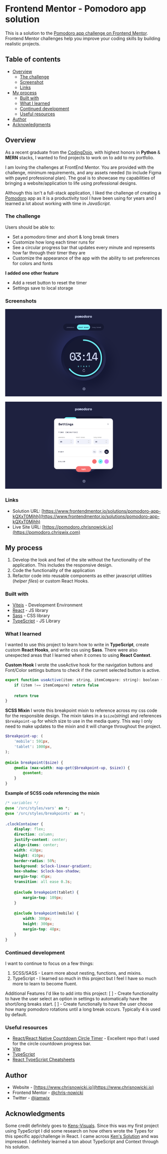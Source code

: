 # Frontend Mentor - Pomodoro app solution

This is a solution to the [Pomodoro app challenge on Frontend Mentor](https://www.frontendmentor.io/challenges/pomodoro-app-KBFnycJ6G). Frontend Mentor challenges help you improve your coding skills by building realistic projects.

## Table of contents

-   [Overview](#overview)
    -   [The challenge](#the-challenge)
    -   [Screenshot](#screenshot)
    -   [Links](#links)
-   [My process](#my-process)
    -   [Built with](#built-with)
    -   [What I learned](#what-i-learned)
    -   [Continued development](#continued-development)
    -   [Useful resources](#useful-resources)
-   [Author](#author)
-   [Acknowledgments](#acknowledgments)

## Overview

As a recent graduate from the [CodingDojo](http://www.codingdojo.com), with highest honors in **Python** & **MERN** stacks, I wanted to find projects to work on to add to my portfolio.

I am loving the challenges at FrontEnd Mentor. You are provided with the challenge, minimum requirements, and any assets needed (to include Figma with payed professional plan). The goal is to showcase my capabilities of bringing a website/application to life using professional designs.

Although this isn't a full-stack application, I liked the challenge of creating a [Pomodoro](https://todoist.com/productivity-methods/pomodoro-technique) app as it is a productivity tool I have been using for years and I learned a lot about working with time in _JavaScript_.

### The challenge

Users should be able to:

-   Set a pomodoro timer and short & long break timers
-   Customize how long each timer runs for
-   See a circular progress bar that updates every minute and represents how far through their timer they are
-   Customize the appearance of the app with the ability to set preferences for colors and fonts

**I added one other feature**

-   Add a reset button to reset the timer
-   Settings save to local storage

### Screenshots

![](./src/assets/README/screenshot-1.png)

![](./src/assets/README/screenshot-2.png)

### Links

-   Solution URL: [https://www.frontendmentor.io/solutions/pomodoro-app-kQXxT0Mjhh](https://www.frontendmentor.io/solutions/pomodoro-app-kQXxT0Mjhh)
-   Live Site URL: [https://pomodoro.chrisnowicki.io](https://pomodoro.chriswix.com)

## My process

1. Develop the look and feel of the site without the functionality of the application. This includes the responsive design.
2. Code the functionality of the application
3. Refactor code into reusable components as either javascript utilities (_helper files_) or custom React Hooks.

### Built with

-   [Vitejs](https://vitejs.dev) - Development Environment
-   [React](https://reactjs.org/) - JS library
-   [Sass](https://sass-lang.com) - CSS library
-   [TypeScript](https://www.typescriptlang.org/) - JS Library

### What I learned

I wanted to use this project to learn how to write in **TypeScript**, create custom **React Hooks**, and write css using **Sass**. There were also unexpected areas that I learned when it comes to using **React Context**.

**Custom Hook**
I wrote the useActive hook for the navigation buttons and Font/Color settings buttons to check if the current selected button is active.

```js
export function useActive(item: string, itemCompare: string): boolean {
    if (item !== itemCompare) return false

    return true
}
```

**SCSS Mixin**
I wrote this breakpoint mixin to reference across my css code for the responsible design. The mixin takes in a `$size`(_string_) and references `$breakpoint-up` for which size to use in the media query. This way I only need to make updates to the mixin and it will change throughout the project.

```scss
$breakpoint-up: (
    'mobile': 591px,
    'tablet': 1000px,
);

@mixin breakpoint($size) {
    @media (max-width: map-get($breakpoint-up, $size)) {
        @content;
    }
}
```

**Example of SCSS code referencing the mixin**

```scss
/* variables */
@use '/src/styles/vars' as *;
@use '/src/styles/breakpoints' as *;

.clockContainer {
    display: flex;
    direction: column;
    justify-content: center;
    align-items: center;
    width: 410px;
    height: 410px;
    border-radius: 50%;
    background: $clock-linear-gradient;
    box-shadow: $clock-box-shadow;
    margin-top: 45px;
    transition: all ease 0.3s;

    @include breakpoint(tablet) {
        margin-top: 109px;
    }

    @include breakpoint(mobile) {
        width: 300px;
        height: 300px;
        margin-top: 48px;
    }
}
```

### Continued development

I want to continue to focus on a few things:

1. SCSS/SASS - Learn more about nesting, functions, and mixins.
2. TypeScript - I learned so much in this project but I feel I have so much more to learn to become fluent.

Additional Features I'd like to add into this project:
[ ] - Create functionality to have the user select an option in settings to automatically have the short/long breaks start.
[ ] - Create functionally to have the user choose how many pomodoro rotations until a long break occurs. Typically 4 is used by default.

### Useful resources

-   [React/React Native Countdown Circle Timer](https://github.com/chris-nowicki/react-countdown-circle-timer) - Excellent repo that I used for the circle countdown progress bar.
-   [Vite](https://vitejs.dev/)
-   [TypeScript](https://www.typescriptlang.org/)
-   [React TypeScript Cheatsheets](https://react-typescript-cheatsheet.netlify.app/)

## Author

-   Website - [https://www.chrisnowicki.io](https://www.chrisnowicki.io)
-   Frontend Mentor - [@chris-nowicki](https://www.frontendmentor.io/profile/chris-nowicki)
-   Twitter - [@iamwix](https://www.twitter.com/iamwix)

## Acknowledgments

Some credit definitely goes to [Kens-Visuals](https://github.com/kens-visuals/markdown-notes-app). Since this was my first project using TypeScript I did some research on how others wrote the Types for this specific app/challenge in React. I came across [Ken's Solution](https://www.frontendmentor.io/solutions/pomodoro-pwa-built-w-nextjs-typescript-tailwind-and-framer-motion-OByffa8eQw) and was impressed. I definitely learned a ton about TypeScript and Context through his solution.
